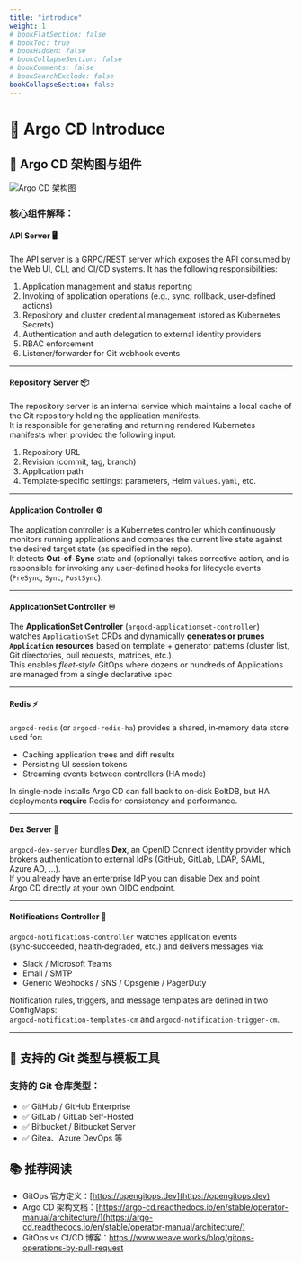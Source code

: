 ```yaml
---
title: "introduce"
weight: 1
# bookFlatSection: false
# bookToc: true
# bookHidden: false
# bookCollapseSection: false
# bookComments: false
# bookSearchExclude: false
bookCollapseSection: false
---
```


# 📘 Argo CD Introduce

## 🧩 Argo CD 架构图与组件

![Argo CD 架构图](https://argo-cd.readthedocs.io/en/stable/assets/argo-cd-architecture.png)

### 核心组件解释：

#### API Server 🖥️

The API server is a GRPC/REST server which exposes the API consumed by the Web UI, CLI, and CI/CD systems. It has the following responsibilities:

1. Application management and status reporting
2. Invoking of application operations (e.g., sync, rollback, user‑defined actions)
3. Repository and cluster credential management (stored as Kubernetes Secrets)
4. Authentication and auth delegation to external identity providers
5. RBAC enforcement
6. Listener/forwarder for Git webhook events

---

#### Repository Server 📦

The repository server is an internal service which maintains a local cache of the Git repository holding the application manifests.  
It is responsible for generating and returning rendered Kubernetes manifests when provided the following input:

1. Repository URL
2. Revision (commit, tag, branch)
3. Application path
4. Template‑specific settings: parameters, Helm `values.yaml`, etc.

---

#### Application Controller ⚙️

The application controller is a Kubernetes controller which continuously monitors running applications and compares the current
live state against the desired target state (as specified in the repo).  
It detects **Out‑of‑Sync** state and (optionally) takes corrective action, and is responsible for invoking any user‑defined hooks for lifecycle events (`PreSync`, `Sync`, `PostSync`).

---

#### ApplicationSet Controller ♾️

The **ApplicationSet Controller** (`argocd-applicationset-controller`) watches `ApplicationSet` CRDs and dynamically **generates or prunes `Application` resources** based on template + generator patterns (cluster list, Git directories, pull requests, matrices, etc.).  
This enables *fleet‑style* GitOps where dozens or hundreds of Applications are managed from a single declarative spec.

---

#### Redis ⚡

`argocd-redis` (or `argocd-redis-ha`) provides a shared, in‑memory data store used for:

* Caching application trees and diff results
* Persisting UI session tokens
* Streaming events between controllers (HA mode)

In single‑node installs Argo CD can fall back to on‑disk BoltDB, but HA deployments **require** Redis for consistency and performance.

---

#### Dex Server 🔐

`argocd-dex-server` bundles **Dex**, an OpenID Connect identity provider which brokers authentication to external IdPs (GitHub, GitLab, LDAP, SAML, Azure AD, …).  
If you already have an enterprise IdP you can disable Dex and point Argo CD directly at your own OIDC endpoint.

---

#### Notifications Controller 📣

`argocd-notifications-controller` watches application events (sync‑succeeded, health‑degraded, etc.) and delivers messages via:

* Slack / Microsoft Teams
* Email / SMTP
* Generic Webhooks / SNS / Opsgenie / PagerDuty

Notification rules, triggers, and message templates are defined in two ConfigMaps:  
`argocd-notification-templates-cm` and `argocd-notification-trigger-cm`.

---

## 🔧 支持的 Git 类型与模板工具

### 支持的 Git 仓库类型：

- ✅ GitHub / GitHub Enterprise
- ✅ GitLab / GitLab Self-Hosted
- ✅ Bitbucket / Bitbucket Server
- ✅ Gitea、Azure DevOps 等


## 📚 推荐阅读

- GitOps 官方定义：[https://opengitops.dev](https://opengitops.dev)
- Argo CD 架构文档：[https://argo-cd.readthedocs.io/en/stable/operator-manual/architecture/](https://argo-cd.readthedocs.io/en/stable/operator-manual/architecture/)
- GitOps vs CI/CD 博客：https://www.weave.works/blog/gitops-operations-by-pull-request

